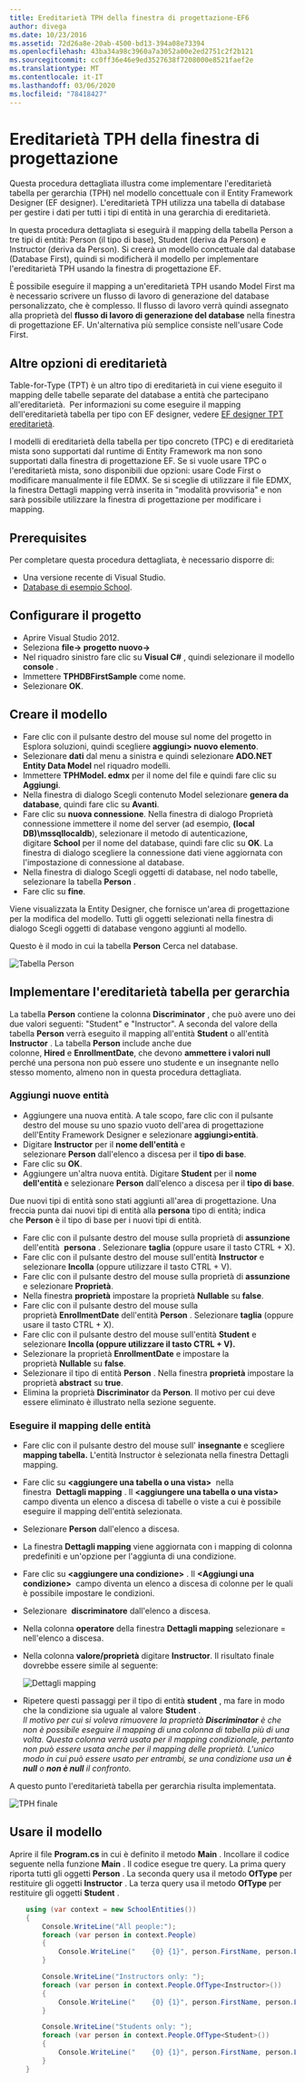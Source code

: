 ```yaml
---
title: Ereditarietà TPH della finestra di progettazione-EF6
author: divega
ms.date: 10/23/2016
ms.assetid: 72d26a8e-20ab-4500-bd13-394a08e73394
ms.openlocfilehash: 43ba34a98c3960a7a3052a00e2ed2751c2f2b121
ms.sourcegitcommit: cc0ff36e46e9ed3527638f7208000e8521faef2e
ms.translationtype: MT
ms.contentlocale: it-IT
ms.lasthandoff: 03/06/2020
ms.locfileid: "78418427"
---
```

# <a name="designer-tph-inheritance"></a>Ereditarietà TPH della finestra di progettazione
Questa procedura dettagliata illustra come implementare l'ereditarietà tabella per gerarchia (TPH) nel modello concettuale con il Entity Framework Designer (EF designer). L'ereditarietà TPH utilizza una tabella di database per gestire i dati per tutti i tipi di entità in una gerarchia di ereditarietà.

In questa procedura dettagliata si eseguirà il mapping della tabella Person a tre tipi di entità: Person (il tipo di base), Student (deriva da Person) e Instructor (deriva da Person). Si creerà un modello concettuale dal database (Database First), quindi si modificherà il modello per implementare l'ereditarietà TPH usando la finestra di progettazione EF.

È possibile eseguire il mapping a un'ereditarietà TPH usando Model First ma è necessario scrivere un flusso di lavoro di generazione del database personalizzato, che è complesso. Il flusso di lavoro verrà quindi assegnato alla proprietà del **flusso di lavoro di generazione del database** nella finestra di progettazione EF. Un'alternativa più semplice consiste nell'usare Code First.

## <a name="other-inheritance-options"></a>Altre opzioni di ereditarietà

Table-for-Type (TPT) è un altro tipo di ereditarietà in cui viene eseguito il mapping delle tabelle separate del database a entità che partecipano all'ereditarietà.  Per informazioni su come eseguire il mapping dell'ereditarietà tabella per tipo con EF designer, vedere [EF designer TPT ereditarietà](~/ef6/modeling/designer/inheritance/tpt.md).

I modelli di ereditarietà della tabella per tipo concreto (TPC) e di ereditarietà mista sono supportati dal runtime di Entity Framework ma non sono supportati dalla finestra di progettazione EF. Se si vuole usare TPC o l'ereditarietà mista, sono disponibili due opzioni: usare Code First o modificare manualmente il file EDMX. Se si sceglie di utilizzare il file EDMX, la finestra Dettagli mapping verrà inserita in "modalità provvisoria" e non sarà possibile utilizzare la finestra di progettazione per modificare i mapping.

## <a name="prerequisites"></a>Prerequisites

Per completare questa procedura dettagliata, è necessario disporre di:

- Una versione recente di Visual Studio.
- [Database di esempio School](~/ef6/resources/school-database.md).

## <a name="set-up-the-project"></a>Configurare il progetto

-   Aprire Visual Studio 2012.
-   Seleziona **file-&gt; progetto nuovo-&gt;**
-   Nel riquadro sinistro fare clic su **Visual C\#** , quindi selezionare il modello **console** .
-   Immettere **TPHDBFirstSample** come nome.
-   Selezionare **OK**.

## <a name="create-a-model"></a>Creare il modello

-   Fare clic con il pulsante destro del mouse sul nome del progetto in Esplora soluzioni, quindi scegliere **aggiungi&gt; nuovo elemento**.
-   Selezionare **dati** dal menu a sinistra e quindi selezionare **ADO.NET Entity Data Model** nel riquadro modelli.
-   Immettere **TPHModel. edmx** per il nome del file e quindi fare clic su **Aggiungi**.
-   Nella finestra di dialogo Scegli contenuto Model selezionare **genera da database**, quindi fare clic su **Avanti**.
-   Fare clic su **nuova connessione**.
    Nella finestra di dialogo Proprietà connessione immettere il nome del server (ad esempio, **(local DB)\\mssqllocaldb**), selezionare il metodo di autenticazione, digitare **School** per il nome del database, quindi fare clic su **OK**.
    La finestra di dialogo scegliere la connessione dati viene aggiornata con l'impostazione di connessione al database.
-   Nella finestra di dialogo Scegli oggetti di database, nel nodo tabelle, selezionare la tabella **Person** .
-   Fare clic su **fine**.

Viene visualizzata la Entity Designer, che fornisce un'area di progettazione per la modifica del modello. Tutti gli oggetti selezionati nella finestra di dialogo Scegli oggetti di database vengono aggiunti al modello.

Questo è il modo in cui la tabella **Person** Cerca nel database.

![Tabella Person](~/ef6/media/persontable.png) 

## <a name="implement-table-per-hierarchy-inheritance"></a>Implementare l'ereditarietà tabella per gerarchia

La tabella **Person** contiene la colonna **Discriminator** , che può avere uno dei due valori seguenti: "Student" e "Instructor". A seconda del valore della tabella **Person** verrà eseguito il mapping all'entità **Student** o all'entità **Instructor** . La tabella **Person** include anche due colonne, **Hired** e **EnrollmentDate**, che devono **ammettere i valori null** perché una persona non può essere uno studente e un insegnante nello stesso momento, almeno non in questa procedura dettagliata.

### <a name="add-new-entities"></a>Aggiungi nuove entità

-   Aggiungere una nuova entità.
    A tale scopo, fare clic con il pulsante destro del mouse su uno spazio vuoto dell'area di progettazione dell'Entity Framework Designer e selezionare **aggiungi&gt;entità**.
-   Digitare **Instructor** per il **nome dell'entità** e selezionare **Person** dall'elenco a discesa per il **tipo di base**.
-   Fare clic su **OK**.
-   Aggiungere un'altra nuova entità. Digitare **Student** per il **nome dell'entità** e selezionare **Person** dall'elenco a discesa per il **tipo di base**.

Due nuovi tipi di entità sono stati aggiunti all'area di progettazione. Una freccia punta dai nuovi tipi di entità alla **persona** tipo di entità; indica che **Person** è il tipo di base per i nuovi tipi di entità.

-   Fare clic con il pulsante destro del mouse sulla proprietà di **assunzione** dell'entità  **persona** . Selezionare **taglia** (oppure usare il tasto CTRL + X).
-   Fare clic con il pulsante destro del mouse sull'entità **Instructor** e selezionare **Incolla** (oppure utilizzare il tasto CTRL + V).
-   Fare clic con il pulsante destro del mouse sulla proprietà di **assunzione** e selezionare **Proprietà**.
-   Nella finestra **proprietà** impostare la proprietà **Nullable** su **false**.
-   Fare clic con il pulsante destro del mouse sulla proprietà **EnrollmentDate** dell'entità **Person** . Selezionare **taglia** (oppure usare il tasto CTRL + X).
-   Fare clic con il pulsante destro del mouse sull'entità **Student** e selezionare **Incolla (oppure utilizzare il tasto CTRL + V).**
-   Selezionare la proprietà **EnrollmentDate** e impostare la proprietà **Nullable** su **false**.
-   Selezionare il tipo di entità **Person** . Nella finestra **proprietà** impostare la proprietà **abstract** su **true**.
-   Elimina la proprietà **Discriminator** da **Person**. Il motivo per cui deve essere eliminato è illustrato nella sezione seguente.

### <a name="map-the-entities"></a>Eseguire il mapping delle entità

-   Fare clic con il pulsante destro del mouse sull' **insegnante** e scegliere **mapping tabella.**
    L'entità Instructor è selezionata nella finestra Dettagli mapping.
-   Fare clic su **&lt;aggiungere una tabella o una vista&gt;**  nella finestra  **Dettagli mapping** .
    Il **&lt;aggiungere una tabella o una vista&gt;** campo diventa un elenco a discesa di tabelle o viste a cui è possibile eseguire il mapping dell'entità selezionata.
-   Selezionare **Person** dall'elenco a discesa.
-   La finestra **Dettagli mapping** viene aggiornata con i mapping di colonna predefiniti e un'opzione per l'aggiunta di una condizione.
-   Fare clic su **&lt;aggiungere una condizione&gt;** .
    Il **&lt;Aggiungi una condizione&gt;**  campo diventa un elenco a discesa di colonne per le quali è possibile impostare le condizioni.
-   Selezionare  **discriminatore** dall'elenco a discesa.
-   Nella colonna **operatore** della finestra **Dettagli mapping** selezionare = nell'elenco a discesa.
-   Nella colonna **valore/proprietà** digitare **Instructor**. Il risultato finale dovrebbe essere simile al seguente:

    ![Dettagli mapping](~/ef6/media/mappingdetails2.png)

-   Ripetere questi passaggi per il tipo di entità **student** , ma fare in modo che la condizione sia uguale al valore **Student** .  
    *Il motivo per cui si voleva rimuovere la proprietà **Discriminator** è che non è possibile eseguire il mapping di una colonna di tabella più di una volta. Questa colonna verrà usata per il mapping condizionale, pertanto non può essere usata anche per il mapping delle proprietà. L'unico modo in cui può essere usato per entrambi, se una condizione usa un **è null** o **non è null** il confronto.*

A questo punto l'ereditarietà tabella per gerarchia risulta implementata.

![TPH finale](~/ef6/media/finaltph.png)

## <a name="use-the-model"></a>Usare il modello

Aprire il file **Program.cs** in cui è definito il metodo **Main** . Incollare il codice seguente nella funzione **Main** . Il codice esegue tre query. La prima query riporta tutti gli oggetti **Person** . La seconda query usa il metodo **OfType** per restituire gli oggetti **Instructor** . La terza query usa il metodo **OfType** per restituire gli oggetti **Student** .

``` csharp
    using (var context = new SchoolEntities())
    {
        Console.WriteLine("All people:");
        foreach (var person in context.People)
        {
            Console.WriteLine("    {0} {1}", person.FirstName, person.LastName);
        }

        Console.WriteLine("Instructors only: ");
        foreach (var person in context.People.OfType<Instructor>())
        {
            Console.WriteLine("    {0} {1}", person.FirstName, person.LastName);
        }

        Console.WriteLine("Students only: ");
        foreach (var person in context.People.OfType<Student>())
        {
            Console.WriteLine("    {0} {1}", person.FirstName, person.LastName);
        }
    }
```
